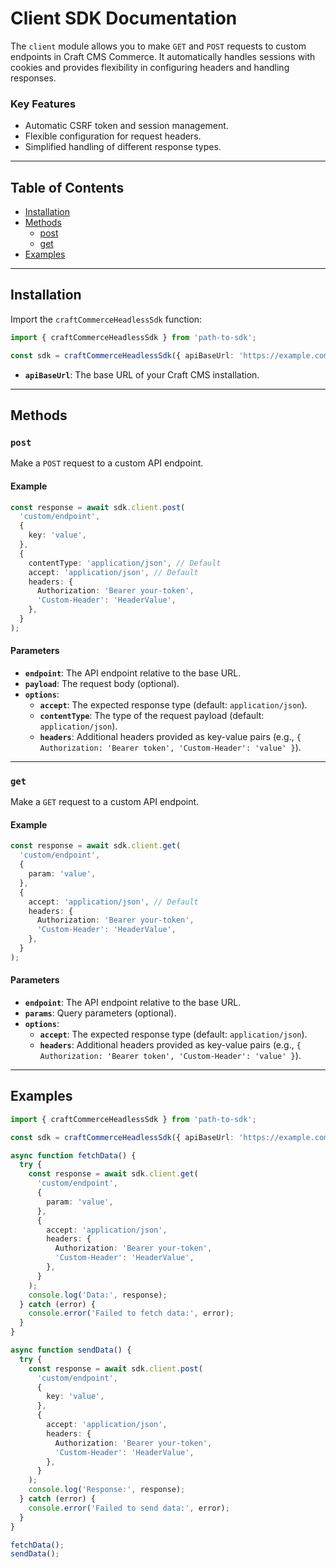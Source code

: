# Client SDK Documentation

The `client` module allows you to make `GET` and `POST` requests to custom endpoints in Craft CMS Commerce. It automatically handles sessions with cookies and provides flexibility in configuring headers and handling responses.

### Key Features

- Automatic CSRF token and session management.
- Flexible configuration for request headers.
- Simplified handling of different response types.

---

## Table of Contents

- [Installation](#installation)
- [Methods](#methods)
  - [post](#post)
  - [get](#get)
- [Examples](#examples)

---

## Installation

Import the `craftCommerceHeadlessSdk` function:

```typescript
import { craftCommerceHeadlessSdk } from 'path-to-sdk';

const sdk = craftCommerceHeadlessSdk({ apiBaseUrl: 'https://example.com/' });
```

- **`apiBaseUrl`**: The base URL of your Craft CMS installation.

---

## Methods

### `post`

Make a `POST` request to a custom API endpoint.

#### Example

```typescript
const response = await sdk.client.post(
  'custom/endpoint',
  {
    key: 'value',
  },
  {
    contentType: 'application/json', // Default
    accept: 'application/json', // Default
    headers: {
      Authorization: 'Bearer your-token',
      'Custom-Header': 'HeaderValue',
    },
  }
);
```

#### Parameters

- **`endpoint`**: The API endpoint relative to the base URL.
- **`payload`**: The request body (optional).
- **`options`**:
  - **`accept`**: The expected response type (default: `application/json`).
  - **`contentType`**: The type of the request payload (default: `application/json`).
  - **`headers`**: Additional headers provided as key-value pairs (e.g., `{ Authorization: 'Bearer token', 'Custom-Header': 'value' }`).

---

### `get`

Make a `GET` request to a custom API endpoint.

#### Example

```typescript
const response = await sdk.client.get(
  'custom/endpoint',
  {
    param: 'value',
  },
  {
    accept: 'application/json', // Default
    headers: {
      Authorization: 'Bearer your-token',
      'Custom-Header': 'HeaderValue',
    },
  }
);
```

#### Parameters

- **`endpoint`**: The API endpoint relative to the base URL.
- **`params`**: Query parameters (optional).
- **`options`**:
  - **`accept`**: The expected response type (default: `application/json`).
  - **`headers`**: Additional headers provided as key-value pairs (e.g., `{ Authorization: 'Bearer token', 'Custom-Header': 'value' }`).

---

## Examples

```typescript
import { craftCommerceHeadlessSdk } from 'path-to-sdk';

const sdk = craftCommerceHeadlessSdk({ apiBaseUrl: 'https://example.com/' });

async function fetchData() {
  try {
    const response = await sdk.client.get(
      'custom/endpoint',
      {
        param: 'value',
      },
      {
        accept: 'application/json',
        headers: {
          Authorization: 'Bearer your-token',
          'Custom-Header': 'HeaderValue',
        },
      }
    );
    console.log('Data:', response);
  } catch (error) {
    console.error('Failed to fetch data:', error);
  }
}

async function sendData() {
  try {
    const response = await sdk.client.post(
      'custom/endpoint',
      {
        key: 'value',
      },
      {
        accept: 'application/json',
        headers: {
          Authorization: 'Bearer your-token',
          'Custom-Header': 'HeaderValue',
        },
      }
    );
    console.log('Response:', response);
  } catch (error) {
    console.error('Failed to send data:', error);
  }
}

fetchData();
sendData();
```
